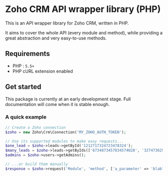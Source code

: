 # Zoho CRM API wrapper library (PHP)

This is an API wrapper library for Zoho CRM, written in PHP.

It aims to cover the whole API (every module and method), while providing a great abstraction and very easy-to-use methods.

## Requirements

- PHP : `5.5+`
- PHP cURL extension enabled

## Get started

This package is currently at an early development stage. Full documentation will come when it is stable enough.

### A quick example

```php
// Create a Zoho connection
$zoho = new Zoho\Crm\Connection('MY_ZOHO_AUTH_TOKEN');

// Use its supported modules to make easy requests...
$one_lead = $zoho->leads->getById('1212717324723478324');
$many_leads = $zoho->leads->getByIds(['8734873457834574028', '3274736297894375750']);
$admins = $zoho->users->getAdmins();

// ...or build them manually
$response = $zoho->request('Module', 'method', ['a_parameter' => 'blablebloblu']);
```
